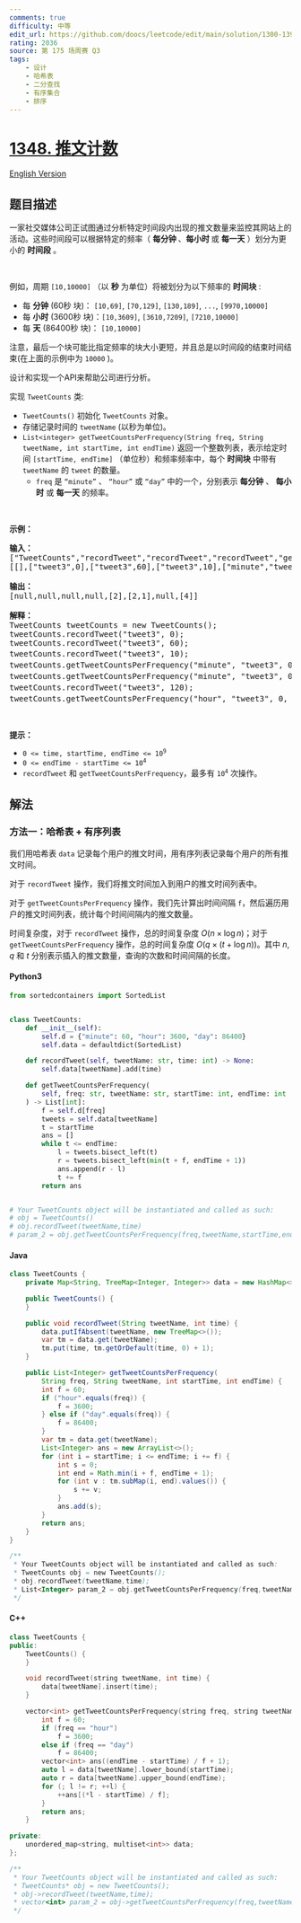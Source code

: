 ```yaml
---
comments: true
difficulty: 中等
edit_url: https://github.com/doocs/leetcode/edit/main/solution/1300-1399/1348.Tweet%20Counts%20Per%20Frequency/README.md
rating: 2036
source: 第 175 场周赛 Q3
tags:
    - 设计
    - 哈希表
    - 二分查找
    - 有序集合
    - 排序
---
```


<!-- problem:start -->

# [1348. 推文计数](https://leetcode.cn/problems/tweet-counts-per-frequency)

[English Version](/solution/1300-1399/1348.Tweet%20Counts%20Per%20Frequency/README_EN.md)

## 题目描述

<!-- description:start -->

<p>一家社交媒体公司正试图通过分析特定时间段内出现的推文数量来监控其网站上的活动。这些时间段可以根据特定的频率（&nbsp;<strong>每分钟&nbsp;</strong>、<strong>每小时&nbsp;</strong>或 <strong>每一天</strong> ）划分为更小的 <strong>时间段</strong> 。</p>

<p>&nbsp;</p>

<p>例如，周期 <code>[10,10000]</code>&nbsp;（以 <strong>秒</strong> 为单位）将被划分为以下频率的 <strong>时间块</strong> :</p>

<ul>
	<li>每 <strong>分钟</strong> (60秒 块)：<meta charset="UTF-8" />&nbsp;<code>[10,69]</code>,&nbsp;<code>[70,129]</code>,&nbsp;<code>[130,189]</code>,&nbsp;<code>...</code>,&nbsp;<code>[9970,10000]</code></li>
	<li>每 <strong>小时</strong> (3600秒 块)：<meta charset="UTF-8" /><code>[10,3609]</code>,&nbsp;<code>[3610,7209]</code>,&nbsp;<code>[7210,10000]</code></li>
	<li>每 <strong>天</strong> (86400秒 块)：<meta charset="UTF-8" />&nbsp;<code>[10,10000]</code></li>
</ul>

<p>注意，最后一个块可能比指定频率的块大小更短，并且总是以时间段的结束时间结束(在上面的示例中为 <code>10000</code> )。</p>

<p>设计和实现一个API来帮助公司进行分析。</p>

<p>实现 <code>TweetCounts</code> 类:</p>

<ul>
	<li><code>TweetCounts()</code> 初始化 <code>TweetCounts</code> 对象。</li>
	<li>存储记录时间的 <code>tweetName</code> (以秒为单位)。</li>
	<li><code>List&lt;integer&gt; getTweetCountsPerFrequency(String freq, String tweetName, int startTime, int endTime)</code>&nbsp;返回一个整数列表，表示给定时间 <code>[startTime, endTime]</code>&nbsp;（单位秒）和频率频率中，每个 <strong>时间块</strong> 中带有 <code>tweetName</code> 的 <code>tweet</code> 的数量。
	<ul>
		<li><code>freq</code> 是 <code>“minute”</code> 、 <code>“hour”</code> 或 <code>“day”</code> 中的一个，分别表示 <strong>每分钟</strong> 、 <strong>每小时</strong> 或 <strong>每一天</strong> 的频率。</li>
	</ul>
	</li>
</ul>

<p>&nbsp;</p>

<p><strong>示例：</strong></p>

<pre>
<strong>输入：</strong>
["TweetCounts","recordTweet","recordTweet","recordTweet","getTweetCountsPerFrequency","getTweetCountsPerFrequency","recordTweet","getTweetCountsPerFrequency"]
[[],["tweet3",0],["tweet3",60],["tweet3",10],["minute","tweet3",0,59],["minute","tweet3",0,60],["tweet3",120],["hour","tweet3",0,210]]

<strong>输出：</strong>
[null,null,null,null,[2],[2,1],null,[4]]

<strong>解释：</strong>
TweetCounts tweetCounts = new TweetCounts();
tweetCounts.recordTweet("tweet3", 0);
tweetCounts.recordTweet("tweet3", 60);
tweetCounts.recordTweet("tweet3", 10);                             //&nbsp;"tweet3"&nbsp;发布推文的时间分别是&nbsp;0,&nbsp;10&nbsp;和&nbsp;60 。
tweetCounts.getTweetCountsPerFrequency("minute", "tweet3", 0, 59); //&nbsp;返回&nbsp;[2]。统计频率是每分钟（60 秒），因此只有一个有效时间间隔 [0,60&gt;&nbsp;-&nbsp;&gt;&nbsp;2&nbsp;条推文。
tweetCounts.getTweetCountsPerFrequency("minute", "tweet3", 0, 60); //&nbsp;返回&nbsp;[2,1]。统计频率是每分钟（60 秒），因此有两个有效时间间隔&nbsp;<strong>1)</strong>&nbsp;[0,60&gt;&nbsp;-&nbsp;&gt;&nbsp;2&nbsp;条推文，和&nbsp;<strong>2)</strong>&nbsp;[60,61&gt;&nbsp;-&nbsp;&gt;&nbsp;1&nbsp;条推文。 
tweetCounts.recordTweet("tweet3", 120);                            // "tweet3"&nbsp;发布推文的时间分别是 0, 10, 60 和 120 。
tweetCounts.getTweetCountsPerFrequency("hour", "tweet3", 0, 210);  //&nbsp;返回&nbsp;[4]。统计频率是每小时（3600 秒），因此只有一个有效时间间隔 [0,211&gt;&nbsp;-&nbsp;&gt;&nbsp;4&nbsp;条推文。
</pre>

<p>&nbsp;</p>

<p><strong>提示：</strong></p>

<ul>
	<li><code>0 &lt;= time, startTime, endTime &lt;= 10<sup>9</sup></code></li>
	<li><code>0 &lt;= endTime - startTime &lt;= 10<sup>4</sup></code></li>
	<li><code>recordTweet</code>&nbsp;和&nbsp;<code>getTweetCountsPerFrequency</code>，最多有<meta charset="UTF-8" />&nbsp;<code>10<sup>4</sup></code>&nbsp;次操作。</li>
</ul>

<!-- description:end -->

## 解法

<!-- solution:start -->

### 方法一：哈希表 + 有序列表

我们用哈希表 `data` 记录每个用户的推文时间，用有序列表记录每个用户的所有推文时间。

对于 `recordTweet` 操作，我们将推文时间加入到用户的推文时间列表中。

对于 `getTweetCountsPerFrequency` 操作，我们先计算出时间间隔 `f`，然后遍历用户的推文时间列表，统计每个时间间隔内的推文数量。

时间复杂度，对于 `recordTweet` 操作，总的时间复杂度 $O(n \times \log n)$；对于 `getTweetCountsPerFrequency` 操作，总的时间复杂度 $O(q \times (t + \log n))$。其中 $n$, $q$ 和 $t$ 分别表示插入的推文数量，查询的次数和时间间隔的长度。

<!-- tabs:start -->

#### Python3

```python
from sortedcontainers import SortedList


class TweetCounts:
    def __init__(self):
        self.d = {"minute": 60, "hour": 3600, "day": 86400}
        self.data = defaultdict(SortedList)

    def recordTweet(self, tweetName: str, time: int) -> None:
        self.data[tweetName].add(time)

    def getTweetCountsPerFrequency(
        self, freq: str, tweetName: str, startTime: int, endTime: int
    ) -> List[int]:
        f = self.d[freq]
        tweets = self.data[tweetName]
        t = startTime
        ans = []
        while t <= endTime:
            l = tweets.bisect_left(t)
            r = tweets.bisect_left(min(t + f, endTime + 1))
            ans.append(r - l)
            t += f
        return ans


# Your TweetCounts object will be instantiated and called as such:
# obj = TweetCounts()
# obj.recordTweet(tweetName,time)
# param_2 = obj.getTweetCountsPerFrequency(freq,tweetName,startTime,endTime)
```

#### Java

```java
class TweetCounts {
    private Map<String, TreeMap<Integer, Integer>> data = new HashMap<>();

    public TweetCounts() {
    }

    public void recordTweet(String tweetName, int time) {
        data.putIfAbsent(tweetName, new TreeMap<>());
        var tm = data.get(tweetName);
        tm.put(time, tm.getOrDefault(time, 0) + 1);
    }

    public List<Integer> getTweetCountsPerFrequency(
        String freq, String tweetName, int startTime, int endTime) {
        int f = 60;
        if ("hour".equals(freq)) {
            f = 3600;
        } else if ("day".equals(freq)) {
            f = 86400;
        }
        var tm = data.get(tweetName);
        List<Integer> ans = new ArrayList<>();
        for (int i = startTime; i <= endTime; i += f) {
            int s = 0;
            int end = Math.min(i + f, endTime + 1);
            for (int v : tm.subMap(i, end).values()) {
                s += v;
            }
            ans.add(s);
        }
        return ans;
    }
}

/**
 * Your TweetCounts object will be instantiated and called as such:
 * TweetCounts obj = new TweetCounts();
 * obj.recordTweet(tweetName,time);
 * List<Integer> param_2 = obj.getTweetCountsPerFrequency(freq,tweetName,startTime,endTime);
 */
```

#### C++

```cpp
class TweetCounts {
public:
    TweetCounts() {
    }

    void recordTweet(string tweetName, int time) {
        data[tweetName].insert(time);
    }

    vector<int> getTweetCountsPerFrequency(string freq, string tweetName, int startTime, int endTime) {
        int f = 60;
        if (freq == "hour")
            f = 3600;
        else if (freq == "day")
            f = 86400;
        vector<int> ans((endTime - startTime) / f + 1);
        auto l = data[tweetName].lower_bound(startTime);
        auto r = data[tweetName].upper_bound(endTime);
        for (; l != r; ++l) {
            ++ans[(*l - startTime) / f];
        }
        return ans;
    }

private:
    unordered_map<string, multiset<int>> data;
};

/**
 * Your TweetCounts object will be instantiated and called as such:
 * TweetCounts* obj = new TweetCounts();
 * obj->recordTweet(tweetName,time);
 * vector<int> param_2 = obj->getTweetCountsPerFrequency(freq,tweetName,startTime,endTime);
 */
```

<!-- tabs:end -->

<!-- solution:end -->

<!-- problem:end -->
